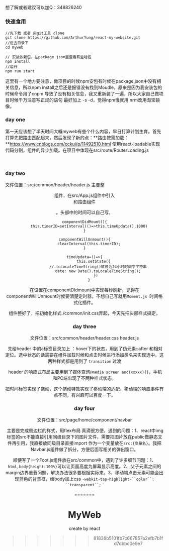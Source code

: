
想了解或者建议可以加Q：348826240

### 快速食用

```shell
//先下载 或者 用git工具 clone
git clone https://github.com/ArthurYung/react-my-website.git
//进去目录下
cd myweb

// 安装依赖包，在package.json里查看有些啥包
npm install
//运行
npm run start
```

这里有一个地方要注意，做项目的时候npm安包有时候在package.json中没有相关信息，所以npm install之后还是报错没有找到Moudle，原来是因为我安装包的时候命令用了cnpm 导致了没有相关信息，我又重新装了一遍，所以大家自己做项目时候千万注意写正规的语句  最好加上 -s -d，觉得npm慢就用 nrm改用淘宝镜像。



### day one

​	第一天应该想了半天时间大概myweb有些个什么内容，早日打算计划生育。首先打算先把路由匹配起来，然后发现了新的点：**路由按需加载：**https://www.cnblogs.com/cckui/p/11492510.html	使用react-loadable实现代码分割，组件的异步加载。在项目中体现在src/route/RouterLoading.js

​	

### day two
文件位置：src/common/header/header.js 
​	主要整<header />组件，在src/App.js组件中引入<header />和路由组件<RouterMap/> 

。头部中的时间可以自己写，

```react
componentDidMount(){
    this.timerID=setInterval(()=>this.timeUpdata(),1000)
}

componentWillUnmount(){
    clearInterval(this.timerID);
}

timeUpdata=()=>{
        this.setState({
            //.toLocaleTimeString()转换为24小时时间字字符串
            date: new Date().toLocaleTimeString();
          })
    }
```

在设置在componentDIdmount中实现每秒刷新，记得在componentWillUnmount时候要清楚定时器。不想自己写就用`Moment.js `时间格式化插件。

​	组件整好了，把初始化样式./common/init.css弄起，今天先把头部样式搞定。



### day three

文件位置：src/common/header/header.css	header.js

​	先给header 中的a标签目录加上 ：hover下的状态，用到了伪元素::after 和相对定位。选中状态的话需要在组件加载时候和点击时候进行添加类名来实现选中。这两种样式都是用到了 `transition` 过渡

​	header 的响应式布局主要用到了媒体查询`@media screen and(xxxxx){}`，手机和PC端出现了不两种样式状态。

​	把时间标签实现了拖动，这个拖动特效实现了移动端的适配，移动端的响应事件有点不同，有兴趣可以百度一下。



### day four

文件位置：src/page/home/component/navbar	

​	主要是完成侧边栏的样式，用flex布局 真滴很方便，遇到的问题：1、react中img标签的src不能直接引用同级目录下的图片文件，需要把图片放在public做静态文件再引用，我直接放同级目录直接import 作为一个变量放在`src:{变量名}`。我把Navbar.js组件做了拆分，方便后面写相关的弹出窗口。

​	顺便写了一个Foot.js组件放在src/common中，遇到了许多细节问题：1、`html,body{height:100%}`可以让页面高度为屏幕显示高度。2、父子元素之间的margin边界重叠问题，解决办法很多要根据实际来。3、移动端点击元素可能会出现蓝色的背景框，给body加上css `-webkit-tap-highlight-``color``: ``transparent``;` `

=======
# MyWeb
create by react
>>>>>>> 81836b5101fb7c667857a2efb7b1fd7dbbc0e9e7

